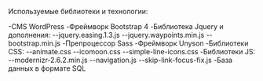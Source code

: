 Используемые библиотеки и технологии:

-CMS WordPress
-Фреймворк Bootstrap 4
-Библиотека Jquery и дополнения:
    --jquery.easing.1.3.js
    --jquery.waypoints.min.js
    --bootstrap.min.js
-Препроцессор Sass
-Фреймворк Unyson
-Библиотеки CSS:
    --animate.css
    --icomoon.css
    --simple-line-icons.css
-Библиотеки JS:
    --modernizr-2.6.2.min.js
    --navigation.js
    --skip-link-focus-fix.js
-База данных в формате SQL